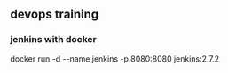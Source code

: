 ## devops training

### jenkins with docker
docker run -d --name jenkins -p 8080:8080 jenkins:2.7.2
